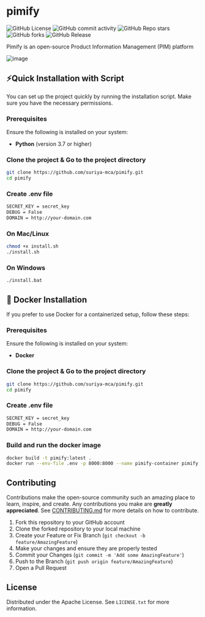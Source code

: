 # pimify
![GitHub License](https://img.shields.io/github/license/suriya-mca/pimify) ![GitHub commit activity](https://img.shields.io/github/commit-activity/t/suriya-mca/pimify) ![GitHub Repo stars](https://img.shields.io/github/stars/suriya-mca/pimify?style=flat&color=pink) ![GitHub forks](https://img.shields.io/github/forks/suriya-mca/pimify?style=flat&color=yellow) ![GitHub Release](https://img.shields.io/github/v/release/suriya-mca/pimify?color=green)

Pimify is an open-source Product Information Management (PIM) platform

![image](https://github.com/user-attachments/assets/58157365-d1ea-4aa7-8556-a717c73861c4)

## 	⚡Quick Installation with Script

You can set up the project quickly by running the installation script. Make sure you have the necessary permissions.

### Prerequisites

Ensure the following is installed on your system:

- **Python** (version 3.7 or higher)

### Clone the project & Go to the project directory

```bash
git clone https://github.com/suriya-mca/pimify.git
cd pimify
```

### Create .env file

```bash
SECRET_KEY = secret_key
DEBUG = False
DOMAIN = http://your-domain.com
```

### On Mac/Linux

```bash
chmod +x install.sh
./install.sh
```

### On Windows

```bash
./install.bat
```

## 🐋 Docker Installation

If you prefer to use Docker for a containerized setup, follow these steps:

### Prerequisites

Ensure the following is installed on your system:

- **Docker**

### Clone the project & Go to the project directory

```bash
git clone https://github.com/suriya-mca/pimify.git
cd pimify
```

### Create .env file

```bash
SECRET_KEY = secret_key
DEBUG = False
DOMAIN = http://your-domain.com
```

### Build and run the docker image

```bash
docker build -t pimify:latest .
docker run --env-file .env -p 8000:8000 --name pimify-container pimify:latest
```

## Contributing

Contributions make the open-source community such an amazing place to learn, inspire, and create. Any contributions you make are **greatly appreciated**. See [CONTRIBUTING.md](./CONTRIBUTING.md) for more details on how to contribute.

1. Fork this repository to your GitHub account
2. Clone the forked repository to your local machine
3. Create your Feature or Fix Branch (`git checkout -b feature/AmazingFeature`)
4. Make your changes and ensure they are properly tested
5. Commit your Changes (`git commit -m 'Add some AmazingFeature'`)
6. Push to the Branch (`git push origin feature/AmazingFeature`)
7. Open a Pull Request

## License

Distributed under the Apache License. See `LICENSE.txt` for more information.
